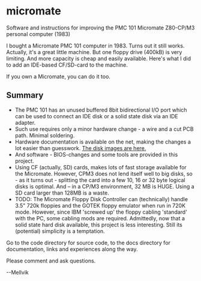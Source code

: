 # micromate
Software and instructions for improving the PMC 101 Micromate Z80-CP/M3 personal computer (1983)

I bought a Micromate PMC 101 computer in 1983. Turns out it still works. Actually, it's a great little machine. But one floppy drive (400kB) is very limiting. And more capacity is cheap and easily available. Here's what I did to add an IDE-based CF/SD-card to the machine.

If you own a Micromate, you can do it too.

## Summary

- The PMC 101 has an unused buffered 8bit bidirectional I/O port which can be used to connect an IDE disk or a solid state disk via an IDE adapter.
- Such use requires only a minor hardware change - a wire and a cut PCB path. Minimal soldering.
- Hardware documentation is available on the net, making the changes a lot easier than guesswork. [The disk images are here.](http://dunfield.classiccmp.org/img47321/d/pmc101.zip)
- And software - BIOS-changes and some tools are provided in this project.
- Using CF (actually, SD) cards, makes lots of fast storage available for the Micromate. However, CPM3 does not lend itself well to big disks, so - as it turns out - splitting the card into a few 10, 16 or 32 byte logical disks is optimal. And – in a CP/M3 environment, 32 MB is HUGE. Using a SD card larger than 128MB is a waste.
- TODO: The Micromate Floppy Disk Controller can (technically) handle 3.5" 720k floppies and the GOTEK floppy emulator when run in 720K mode. However, since IBM 'screwed up' the floppy cabling 'standard' with the PC, some cabling mods are required. Admittedly, now that a solid state hard disk available, this project is less interesting. Still its (potential) simplicity is a temptation.

Go to the code directory for source code, to the docs directory for documentation, links and experiences along the way.

Please comment and ask questions.

--Mellvik
